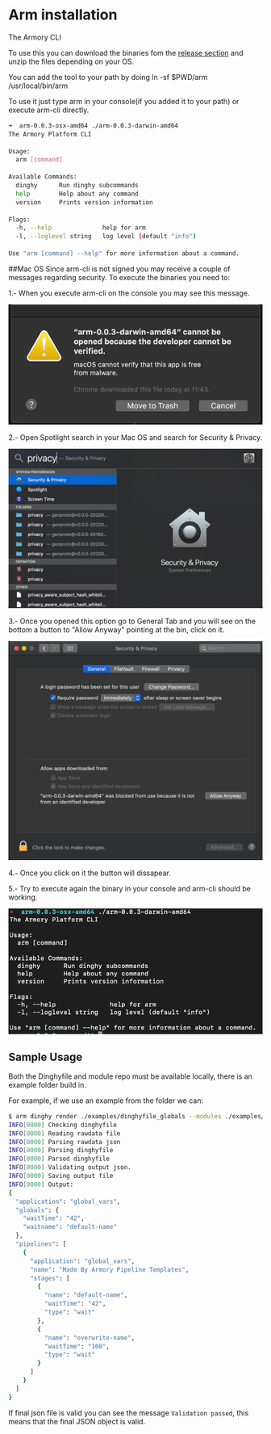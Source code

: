 # Arm installation

The Armory CLI

To use this you can download the binaries fom the [release section](https://github.com/armory-io/arm/releases) and unzip the files depending on your OS.

You can add the tool to your path by doing
ln -sf $PWD/arm /usr/local/bin/arm  

To use it just type arm in your console(if you added it to your path) or execute arm-cli directly.


```bash
➜  arm-0.0.3-osx-amd64 ./arm-0.0.3-darwin-amd64
The Armory Platform CLI

Usage:
  arm [command]

Available Commands:
  dinghy      Run dinghy subcommands
  help        Help about any command
  version     Prints version information

Flags:
  -h, --help              help for arm
  -l, --loglevel string   log level (default "info")

Use "arm [command] --help" for more information about a command.
```

##Mac OS
Since arm-cli is not signed you may receive a couple of messages regarding security. To execute the binaries you need to:

1.- When you execute arm-cli on the console you may see this message.

![](docs/img/01_developer_verification.jpg)

2.- Open Spotlight search in your Mac OS and search for Security & Privacy. 

![](docs/img/02_open_privacy.jpg)

3.- Once you opened this option go to General Tab and you will see on the bottom a button to "Allow Anyway" pointing at the bin, click on it.
 
![](docs/img/03_allow_anyway.jpg)

4.- Once you click on it the button will dissapear.

5.- Try to execute again the binary in your console and arm-cli should be working.

![](docs/img/05_working.jpg)

## Sample Usage
Both the Dinghyfile and module repo must be available locally, there is an example folder build in.

For example, if we use an example from the folder we can:

```bash
$ arm dinghy render ./examples/dinghyfile_globals --modules ./examples/modules --rawdata ./examples/RawData.json --output ./testing
INFO[0000] Checking dinghyfile                          
INFO[0000] Reading rawdata file                         
INFO[0000] Parsing rawdata json                         
INFO[0000] Parsing dinghyfile                           
INFO[0000] Parsed dinghyfile                            
INFO[0000] Validating output json.                      
INFO[0000] Saving output file                           
INFO[0000] Output:                                      
{
  "application": "global_vars",
  "globals": {
    "waitTime": "42",
    "waitname": "default-name"
  },
  "pipelines": [
    {
      "application": "global_vars",
      "name": "Made By Armory Pipeline Templates",
      "stages": [
        {
          "name": "default-name",
          "waitTime": "42",
          "type": "wait"
        },
        {
          "name": "overwrite-name",
          "waitTime": "100",
          "type": "wait"
        }
      ]
    }
  ]
}
```

If final json file is valid you can see the message `Validation passed`, this means that the final JSON object is valid.

